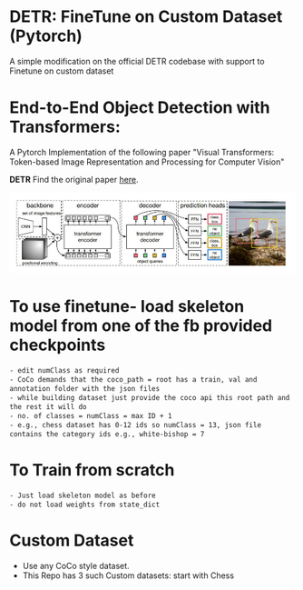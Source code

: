 # DETR: FineTune on Custom Dataset (Pytorch)
A simple modification on the official DETR codebase with support to Finetune on custom dataset

# End-to-End Object Detection with Transformers:
A Pytorch Implementation of the following paper "Visual Transformers: Token-based Image Representation and Processing for Computer Vision"

**DETR**
Find the original paper [here](https://arxiv.org/abs/2005.12872).
<p align="center">
  <img src="./DETR.jpeg" width="600" title="Vision transformer">
</p>

# To use finetune- load skeleton model from one of the fb provided checkpoints
	- edit numClass as required
	- CoCo demands that the coco_path = root has a train, val and annotation folder with the json files
	- while building dataset just provide the coco api this root path and the rest it will do
	- no. of classes = numClass = max ID + 1
	- e.g., chess dataset has 0-12 ids so numClass = 13, json file contains the category ids e.g., white-bishop = 7
# To Train from scratch
	- Just load skeleton model as before
	- do not load weights from state_dict
# Custom Dataset
- Use any CoCo style dataset.
- This Repo has 3 such Custom datasets: start with Chess
